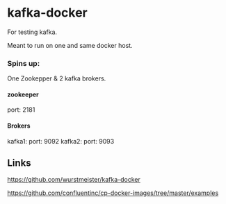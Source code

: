 # kafka-docker
For testing kafka.

Meant to run on one and same docker host.


### Spins up:

One Zookepper & 2 kafka brokers.

#### zookeeper
port: 2181

#### Brokers
kafka1: port: 9092
kafka2: port: 9093

## Links
https://github.com/wurstmeister/kafka-docker

https://github.com/confluentinc/cp-docker-images/tree/master/examples
